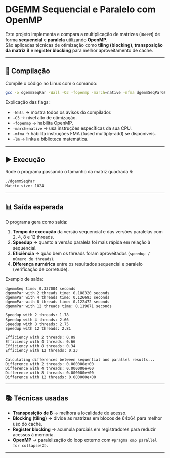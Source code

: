 # DGEMM Sequencial e Paralelo com OpenMP

Este projeto implementa e compara a multiplicação de matrizes (`DGEMM`) de forma **sequencial** e **paralela** utilizando **OpenMP**.  
São aplicadas técnicas de otimização como **tiling (blocking)**, **transposição da matriz B** e **register blocking** para melhor aproveitamento de cache.

---

## 🔧 Compilação

Compile o código no Linux com o comando:

```bash
gcc -o dgemmSeqPar -Wall -O3 -fopenmp -march=native -mfma dgemmSeqParGPT.c -lm
```

Explicação das flags:  
- `-Wall` → mostra todos os avisos do compilador.  
- `-O3` → nível alto de otimização.  
- `-fopenmp` → habilita OpenMP.  
- `-march=native` → usa instruções específicas da sua CPU.  
- `-mfma` → habilita instruções FMA (fused multiply-add) se disponíveis.  
- `-lm` → linka a biblioteca matemática.

---

## ▶️ Execução

Rode o programa passando o tamanho da matriz quadrada `N`:

```bash
./dgemmSeqPar
Matrix size: 1024
```

---

## 📊 Saída esperada

O programa gera como saída:

1. **Tempo de execução** da versão sequencial e das versões paralelas com 2, 4, 8 e 12 threads.  
2. **Speedup** → quanto a versão paralela foi mais rápida em relação à sequencial.  
3. **Eficiência** → quão bem os threads foram aproveitados (`speedup / número de threads`).  
4. **Diferença numérica** entre os resultados sequencial e paralelo (verificação de corretude).

Exemplo de saída:

```
dgemmSeq time: 0.337004 seconds
dgemmPar with 2 threads time: 0.188320 seconds
dgemmPar with 4 threads time: 0.126693 seconds
dgemmPar with 8 threads time: 0.122472 seconds
dgemmPar with 12 threads time: 0.119871 seconds

Speedup with 2 threads: 1.78
Speedup with 4 threads: 2.66
Speedup with 8 threads: 2.75
Speedup with 12 threads: 2.81

Efficiency with 2 threads: 0.89
Efficiency with 4 threads: 0.66
Efficiency with 8 threads: 0.34
Efficiency with 12 threads: 0.23

Calculating differences between sequential and parallel results...
Difference with 2 threads: 0.000000e+00
Difference with 4 threads: 0.000000e+00
Difference with 8 threads: 0.000000e+00
Difference with 12 threads: 0.000000e+00
```

---

## 📚 Técnicas usadas

- **Transposição de B** → melhora a localidade de acesso.  
- **Blocking (tiling)** → divide as matrizes em blocos de 64x64 para melhor uso do cache.  
- **Register blocking** → acumula parciais em registradores para reduzir acessos à memória.  
- **OpenMP** → paralelização do loop externo com `#pragma omp parallel for collapse(2)`.

---
